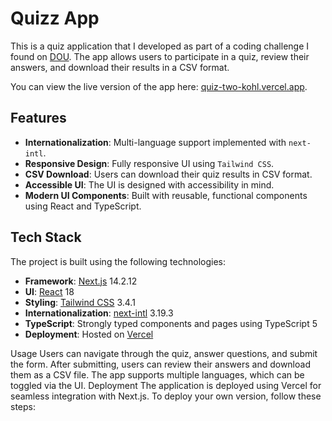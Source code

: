 # Quizz App

This is a quiz application that I developed as part of a coding challenge I found on [DOU](https://dou.ua/lenta/articles/front-end-test-tasks-examples/?from=tg&utm_source=telegram&utm_medium=social). The app allows users to participate in a quiz, review their answers, and download their results in a CSV format.

You can view the live version of the app here: [quiz-two-kohl.vercel.app](https://quiz-two-kohl.vercel.app).

## Features

- **Internationalization**: Multi-language support implemented with `next-intl`.
- **Responsive Design**: Fully responsive UI using `Tailwind CSS`.
- **CSV Download**: Users can download their quiz results in CSV format.
- **Accessible UI**: The UI is designed with accessibility in mind.
- **Modern UI Components**: Built with reusable, functional components using React and TypeScript.

## Tech Stack

The project is built using the following technologies:

- **Framework**: [Next.js](https://nextjs.org) 14.2.12
- **UI**: [React](https://reactjs.org) 18
- **Styling**: [Tailwind CSS](https://tailwindcss.com) 3.4.1
- **Internationalization**: [next-intl](https://github.com/amannn/next-intl) 3.19.3
- **TypeScript**: Strongly typed components and pages using TypeScript 5
- **Deployment**: Hosted on [Vercel](https://vercel.com)

Usage
Users can navigate through the quiz, answer questions, and submit the form.
After submitting, users can review their answers and download them as a CSV file.
The app supports multiple languages, which can be toggled via the UI.
Deployment
The application is deployed using Vercel for seamless integration with Next.js. To deploy your own version, follow these steps:

